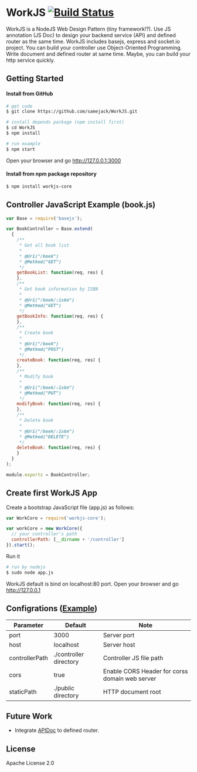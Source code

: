 # WorkJS [![Build Status](https://travis-ci.org/samejack/point-core.svg?branch=master)](https://travis-ci.org/samejack/WorkJS)
WorkJS is a NodeJS Web Design Pattern (tiny framework!?). Use JS annotation (JS Doc) to design your backend service (API) and defined router as the same time.
WorkJS includes basejs, express and socket.io project. You can build your controller use Object-Oriented Programming.
Write document and defined router at same time. Maybe, you can build your http service quickly.

## Getting Started
#### Install from GitHub
```sh
# get code
$ git clone https://github.com/samejack/WorkJS.git

# install depends package (npm install first)
$ cd WorkJS
$ npm install

# run example
$ npm start
```
Open your browser and go http://127.0.0.1:3000

#### Install from npm package repository
```sh
$ npm install workjs-core
```

## Controller JavaScript Example (book.js)
```javascript
var Base = require('basejs');

var BookController = Base.extend(
  {
    /**
     * Get all book list
     *
     * @Uri("/book")
     * @Method("GET")
     */
    getBookList: function(req, res) {
    },
    /**
     * Get book information by ISBN
     *
     * @Uri("/book/:isbn")
     * @Method("GET")
     */
    getBookInfo: function(req, res) {
    },
    /**
     * Create book
     *
     * @Uri("/book")
     * @Method("POST")
     */
    createBook: function(req, res) {
    },
    /**
     * Modify book
     *
     * @Uri("/book/:isbn")
     * @Method("PUT")
     */
    modifyBook: function(req, res) {
    },
    /**
     * Delete book
     *
     * @Uri("/book/:isbn")
     * @Method("DELETE")
     */
    deleteBook: function(req, res) {
    }
  }
);

module.exports = BookController;
```

## Create first WorkJS App

Create a bootstrap JavaScript file (app.js) as follows:
```javascript
var WorkCore = require('workjs-core');

var workCore = new WorkCore({
  // your controller's path
  controllerPath: [__dirname + '/controller']
}).start();
```
Run it
```sh
# run by nodejs
$ sudo node app.js
```
WorkJS default is bind on localhost:80 port. Open your browser and go http://127.0.0.1

## Configrations ([Example](https://github.com/samejack/WorkJS/blob/master/example/app.js))

Parameter | Default | Note
--------- | ------- | ----
port | 3000 | Server port
host | localhost | Server host
controllerPath | ./controller directory | Controller JS file path
cors | true | Enable CORS Header for corss domain web server
staticPath | ./public directory | HTTP document root

## Future Work
* Integrate [APIDoc](https://github.com/samejack/apidoc-core) to defined router.

## License
Apache License 2.0
